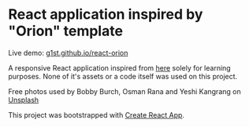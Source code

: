 # React application inspired by "Orion" template

Live demo: [g1st.github.io/react-orion](https://g1st.github.io/react-orion)

A responsive React application inspired from [here](http://www.free-css.com/free-css-templates/page223/orion) solely for learning purposes. None of it's assets or a code itself was used on this project.

Free photos used by Bobby Burch, Osman Rana and Yeshi Kangrang on [Unsplash](https://unsplash.com)

This project was bootstrapped with [Create React App](https://github.com/facebookincubator/create-react-app).
